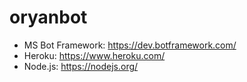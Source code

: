 # oryanbot

* MS Bot Framework: https://dev.botframework.com/
* Heroku: https://www.heroku.com/
* Node.js: https://nodejs.org/
